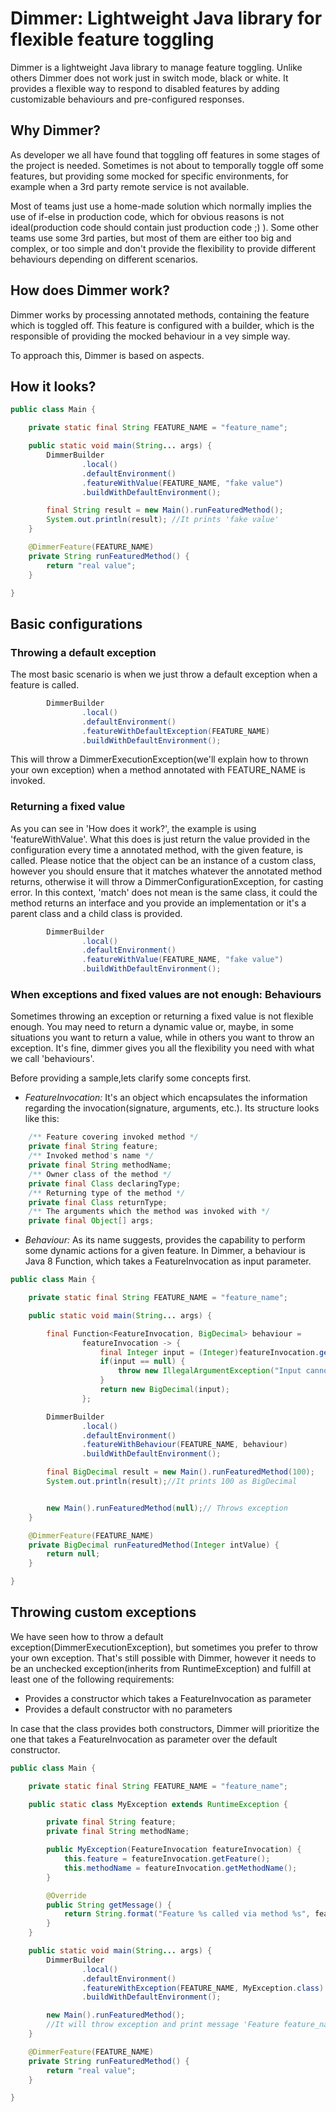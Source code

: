 # Dimmer: Lightweight Java library for flexible feature toggling
Dimmer is a lightweight Java library to manage feature toggling. Unlike others Dimmer does not work 
just in switch mode, black or white. It provides a flexible way to respond to disabled
features by adding customizable behaviours and pre-configured responses.

## Why Dimmer?
As developer we all have found that toggling off features in some stages of the project 
is needed. Sometimes is not about to temporally toggle off some features, but providing 
some mocked for specific environments, for example when a 3rd party remote service is not
available.

Most of teams just use a home-made solution which normally implies the use of if-else 
in production code, which for obvious reasons is not ideal(production code should contain
just production code ;) ). Some other teams use some 3rd parties, but most of them are
either too big and complex, or too simple and don't provide the flexibility to provide
different behaviours depending on different scenarios.

## How does Dimmer work?
Dimmer works by processing annotated methods, containing the feature which is toggled off.
This feature is configured with a builder, which is the responsible of providing the 
mocked behaviour in a vey simple way.

To approach this, Dimmer is based on aspects.

## How it looks?
```java
public class Main {

    private static final String FEATURE_NAME = "feature_name";

    public static void main(String... args) {
        DimmerBuilder
                .local()
                .defaultEnvironment()
                .featureWithValue(FEATURE_NAME, "fake value")
                .buildWithDefaultEnvironment();

        final String result = new Main().runFeaturedMethod();
        System.out.println(result); //It prints 'fake value'
    }

    @DimmerFeature(FEATURE_NAME)
    private String runFeaturedMethod() {
        return "real value";
    }

}
```

## Basic configurations
### Throwing a default exception 
The most basic scenario is when we just throw a default exception when a feature is called.
```java
        DimmerBuilder
                .local()
                .defaultEnvironment()
                .featureWithDefaultException(FEATURE_NAME)
                .buildWithDefaultEnvironment();
```

This will throw a DimmerExecutionException(we'll explain how to thrown your own exception) 
when a method annotated with FEATURE_NAME is invoked.

### Returning a fixed value
As you can see in 'How does it work?', the example is using 'featureWithValue'. What this does
is just return the value provided in the configuration every time a annotated method, with the given feature,
is called. Please notice that the object can be an instance of a custom class, however you should
ensure that it matches whatever the annotated method returns, otherwise it will throw a DimmerConfigurationException, 
for casting error. In this context, 'match' does not mean is the same class, it could the method returns an interface 
and you provide an implementation or it's a parent class and a child class is provided.
```java
        DimmerBuilder
                .local()
                .defaultEnvironment()
                .featureWithValue(FEATURE_NAME, "fake value")
                .buildWithDefaultEnvironment();
```

### When exceptions and fixed values are not enough: Behaviours
Sometimes throwing an exception or returning a fixed value is not flexible enough. You may need to return a dynamic value 
or, maybe, in some situations you want to return a value, while in others you want to throw an exception. It's fine, dimmer gives you 
all the flexibility you need with what we call 'behaviours'. 

Before providing a sample,lets clarify some concepts first.

- *FeatureInvocation:* It's an object which encapsulates the information regarding the invocation(signature, arguments, etc.). 
Its structure  looks like this:
```java
    /** Feature covering invoked method */
    private final String feature;
    /** Invoked method's name */
    private final String methodName;
    /** Owner class of the method */
    private final Class declaringType;
    /** Returning type of the method */
    private final Class returnType;
    /** The arguments which the method was invoked with */
    private final Object[] args;
```

- *Behaviour:* As its name suggests, provides the capability to perform some dynamic actions for a given feature.
In Dimmer, a behaviour is Java 8 Function, which takes a FeatureInvocation as input parameter.
```java
public class Main {

    private static final String FEATURE_NAME = "feature_name";

    public static void main(String... args) {

        final Function<FeatureInvocation, BigDecimal> behaviour =
                featureInvocation -> {
                    final Integer input = (Integer)featureInvocation.getArgs()[0];
                    if(input == null) {
                        throw new IllegalArgumentException("Input cannot be null");
                    }
                    return new BigDecimal(input);
                };

        DimmerBuilder
                .local()
                .defaultEnvironment()
                .featureWithBehaviour(FEATURE_NAME, behaviour)
                .buildWithDefaultEnvironment();

        final BigDecimal result = new Main().runFeaturedMethod(100);
        System.out.println(result);//It prints 100 as BigDecimal


        new Main().runFeaturedMethod(null);// Throws exception
    }

    @DimmerFeature(FEATURE_NAME)
    private BigDecimal runFeaturedMethod(Integer intValue) {
        return null;
    }

}
```

## Throwing custom exceptions
We have seen how to throw a default exception(DimmerExecutionException), but sometimes you
prefer to throw your own exception. That's still possible with Dimmer, however it 
needs to be an unchecked exception(inherits from RuntimeException) and fulfill  at least one 
of the following requirements:

- Provides a constructor which takes a FeatureInvocation as parameter
- Provides a default constructor with no parameters

In case that the class provides both constructors, Dimmer will prioritize the one that takes a FeatureInvocation as parameter 
over the default constructor.
```java
public class Main {

    private static final String FEATURE_NAME = "feature_name";

    public static class MyException extends RuntimeException {

        private final String feature;
        private final String methodName;

        public MyException(FeatureInvocation featureInvocation) {
            this.feature = featureInvocation.getFeature();
            this.methodName = featureInvocation.getMethodName();
        }

        @Override
        public String getMessage() {
            return String.format("Feature %s called via method %s", feature, methodName);
        }
    }

    public static void main(String... args) {
        DimmerBuilder
                .local()
                .defaultEnvironment()
                .featureWithException(FEATURE_NAME, MyException.class)
                .buildWithDefaultEnvironment();

        new Main().runFeaturedMethod();
        //It will throw exception and print message 'Feature feature_name called via method runFeaturedMethod'
    }

    @DimmerFeature(FEATURE_NAME)
    private String runFeaturedMethod() {
        return "real value";
    }

}
```


